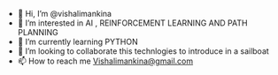 - 👋 Hi, I’m @vishalimankina
- 👀 I’m interested in AI , REINFORCEMENT LEARNING AND PATH PLANNING 
- 🌱 I’m currently learning PYTHON
- 💞️ I’m looking to collaborate this technlogies to introduce in a sailboat 
- 📫 How to reach me Vishalimankina@gmail.com

<!---
vishalimankina/vishalimankina is a ✨ special ✨ repository because its `README.md` (this file) appears on your GitHub profile.
You can click the Preview link to take a look at your changes.
--->
